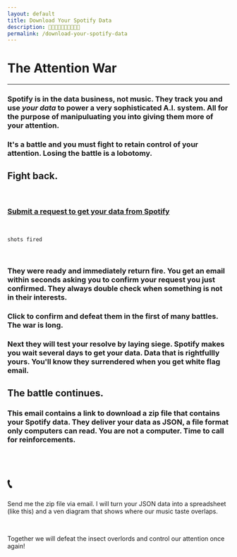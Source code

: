 ```yaml
---
layout: default
title: Download Your Spotify Data
description: 🎹🎹🎹🎹🎹🎹🎹🎹🎹🎹
permalink: /download-your-spotify-data
---
```


# The Attention War

<hr class="red" style="width:">

### Spotify is in the data business, not music. They track you and use *your data* to power a very sophisticated A.I. system. All for the purpose of manipuluating you into giving them more of your attention.

### It's a battle and you must fight to retain control of your attention. Losing the battle is a lobotomy. 

## Fight back.

<br>

### [Submit a request to get your data from Spotify](https://www.spotify.com/us/account/privacy?utm_source=kevando+up+in+this+motherfucker)

<br>

`shots fired`

<br>

### They were ready and immediately return fire. You get an email within seconds asking you to confirm your request you just confirmed. They always double check when something is not in their interests. 

### Click to confirm and defeat them in the first of many battles. The war is long.

### Next they will test your resolve by laying siege. Spotify makes you wait several days to get your data. Data that is rightfullly yours. You'll know they surrendered when you get white flag email. 

## The battle continues. 

### This email contains a link to download a zip file that contains your Spotify data. They deliver your data as JSON, a file format only computers can read. You are not a computer. Time to call for reinforcements. 

<br>

# 📞

Send me the zip file via email. I will turn your JSON data into a spreadsheet (like this) and a ven diagram that shows where our music taste overlaps.

<br> 

Together we will defeat the insect overlords and control our attention once again! 
